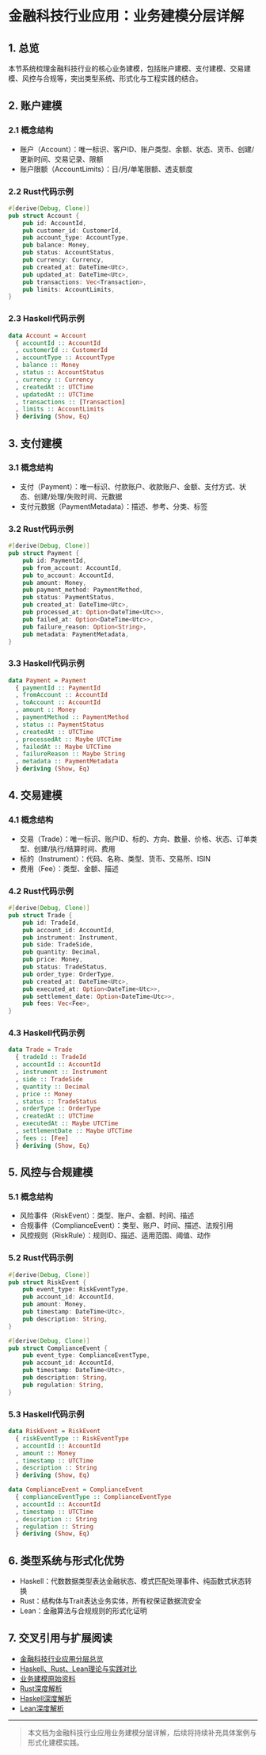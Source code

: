 # 金融科技行业应用：业务建模分层详解

## 1. 总览

本节系统梳理金融科技行业的核心业务建模，包括账户建模、支付建模、交易建模、风控与合规等，突出类型系统、形式化与工程实践的结合。

## 2. 账户建模

### 2.1 概念结构

- 账户（Account）：唯一标识、客户ID、账户类型、余额、状态、货币、创建/更新时间、交易记录、限额
- 账户限额（AccountLimits）：日/月/单笔限额、透支额度

### 2.2 Rust代码示例

```rust
#[derive(Debug, Clone)]
pub struct Account {
    pub id: AccountId,
    pub customer_id: CustomerId,
    pub account_type: AccountType,
    pub balance: Money,
    pub status: AccountStatus,
    pub currency: Currency,
    pub created_at: DateTime<Utc>,
    pub updated_at: DateTime<Utc>,
    pub transactions: Vec<Transaction>,
    pub limits: AccountLimits,
}
```

### 2.3 Haskell代码示例

```haskell
data Account = Account
  { accountId :: AccountId
  , customerId :: CustomerId
  , accountType :: AccountType
  , balance :: Money
  , status :: AccountStatus
  , currency :: Currency
  , createdAt :: UTCTime
  , updatedAt :: UTCTime
  , transactions :: [Transaction]
  , limits :: AccountLimits
  } deriving (Show, Eq)
```

## 3. 支付建模

### 3.1 概念结构

- 支付（Payment）：唯一标识、付款账户、收款账户、金额、支付方式、状态、创建/处理/失败时间、元数据
- 支付元数据（PaymentMetadata）：描述、参考、分类、标签

### 3.2 Rust代码示例

```rust
#[derive(Debug, Clone)]
pub struct Payment {
    pub id: PaymentId,
    pub from_account: AccountId,
    pub to_account: AccountId,
    pub amount: Money,
    pub payment_method: PaymentMethod,
    pub status: PaymentStatus,
    pub created_at: DateTime<Utc>,
    pub processed_at: Option<DateTime<Utc>>,
    pub failed_at: Option<DateTime<Utc>>,
    pub failure_reason: Option<String>,
    pub metadata: PaymentMetadata,
}
```

### 3.3 Haskell代码示例

```haskell
data Payment = Payment
  { paymentId :: PaymentId
  , fromAccount :: AccountId
  , toAccount :: AccountId
  , amount :: Money
  , paymentMethod :: PaymentMethod
  , status :: PaymentStatus
  , createdAt :: UTCTime
  , processedAt :: Maybe UTCTime
  , failedAt :: Maybe UTCTime
  , failureReason :: Maybe String
  , metadata :: PaymentMetadata
  } deriving (Show, Eq)
```

## 4. 交易建模

### 4.1 概念结构

- 交易（Trade）：唯一标识、账户ID、标的、方向、数量、价格、状态、订单类型、创建/执行/结算时间、费用
- 标的（Instrument）：代码、名称、类型、货币、交易所、ISIN
- 费用（Fee）：类型、金额、描述

### 4.2 Rust代码示例

```rust
#[derive(Debug, Clone)]
pub struct Trade {
    pub id: TradeId,
    pub account_id: AccountId,
    pub instrument: Instrument,
    pub side: TradeSide,
    pub quantity: Decimal,
    pub price: Money,
    pub status: TradeStatus,
    pub order_type: OrderType,
    pub created_at: DateTime<Utc>,
    pub executed_at: Option<DateTime<Utc>>,
    pub settlement_date: Option<DateTime<Utc>>,
    pub fees: Vec<Fee>,
}
```

### 4.3 Haskell代码示例

```haskell
data Trade = Trade
  { tradeId :: TradeId
  , accountId :: AccountId
  , instrument :: Instrument
  , side :: TradeSide
  , quantity :: Decimal
  , price :: Money
  , status :: TradeStatus
  , orderType :: OrderType
  , createdAt :: UTCTime
  , executedAt :: Maybe UTCTime
  , settlementDate :: Maybe UTCTime
  , fees :: [Fee]
  } deriving (Show, Eq)
```

## 5. 风控与合规建模

### 5.1 概念结构

- 风险事件（RiskEvent）：类型、账户、金额、时间、描述
- 合规事件（ComplianceEvent）：类型、账户、时间、描述、法规引用
- 风控规则（RiskRule）：规则ID、描述、适用范围、阈值、动作

### 5.2 Rust代码示例

```rust
#[derive(Debug, Clone)]
pub struct RiskEvent {
    pub event_type: RiskEventType,
    pub account_id: AccountId,
    pub amount: Money,
    pub timestamp: DateTime<Utc>,
    pub description: String,
}

#[derive(Debug, Clone)]
pub struct ComplianceEvent {
    pub event_type: ComplianceEventType,
    pub account_id: AccountId,
    pub timestamp: DateTime<Utc>,
    pub description: String,
    pub regulation: String,
}
```

### 5.3 Haskell代码示例

```haskell
data RiskEvent = RiskEvent
  { riskEventType :: RiskEventType
  , accountId :: AccountId
  , amount :: Money
  , timestamp :: UTCTime
  , description :: String
  } deriving (Show, Eq)

data ComplianceEvent = ComplianceEvent
  { complianceEventType :: ComplianceEventType
  , accountId :: AccountId
  , timestamp :: UTCTime
  , description :: String
  , regulation :: String
  } deriving (Show, Eq)
```

## 6. 类型系统与形式化优势

- Haskell：代数数据类型表达金融状态、模式匹配处理事件、纯函数式状态转换
- Rust：结构体与Trait表达业务实体，所有权保证数据流安全
- Lean：金融算法与合规规则的形式化证明

## 7. 交叉引用与扩展阅读

- [金融科技行业应用分层总览](./001-FinTech-Overview.md)
- [Haskell、Rust、Lean理论与实践对比](./002-FinTech-Haskell-Rust-Lean.md)
- [业务建模原始资料](../../model/industry_domains/fintech/business_modeling.md)
- [Rust深度解析](../../08-Programming-Languages/004-Rust-Deep-Dive.md)
- [Haskell深度解析](../../08-Programming-Languages/003-Haskell-Deep-Dive.md)
- [Lean深度解析](../../08-Programming-Languages/005-Lean-Deep-Dive.md)

---

> 本文档为金融科技行业应用业务建模分层详解，后续将持续补充具体案例与形式化建模实践。
